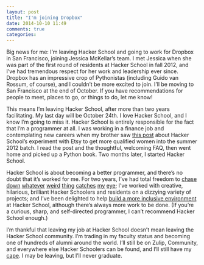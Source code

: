 ```yaml
---
layout: post
title: "I'm joining Dropbox"
date: 2014-10-10 11:49
comments: true
categories:
---
```


Big news for me: I’m leaving Hacker School and going to work for Dropbox in San Francisco, joining Jessica McKellar’s team.  I met Jessica when she was part of the first round of residents at Hacker School in fall 2012, and I’ve had tremendous respect for her work and leadership ever since.  Dropbox has an impressive crop of Pythonistas (including Guido van Rossum, of course), and I couldn’t be more excited to join.  I’ll be moving to San Francisco at the end of October.  If you have recommendations for people to meet, places to go, or things to do, let me know!

This means I’m leaving Hacker School, after more than two years facilitating. My last day will be October 24th. I love Hacker School, and I know I’m going to miss it. Hacker School is entirely responsible for the fact that I’m a programmer at all.  I was working in a finance job and contemplating new careers when my brother saw [this post](https://www.hackerschool.com/blog/1-summer-2012-applications-open) about Hacker School’s experiment with Etsy to get more qualified women into the summer 2012 batch.  I read the post and the thoughtful, welcoming FAQ, then went home and picked up a Python book.  Two months later, I started Hacker School.

Hacker School is about becoming a better programmer, and there’s no doubt that it’s worked for me.  For two years, I’ve had total freedom to [chase down](https://github.com/akaptur/byteme) [whatever](https://www.hackerschool.com/blog/14-there-is-no-magic-virtualenv-edition) [weird](http://akaptur.github.io/blog/2013/10/29/a-python-puzzle/) [thing](http://akaptur.github.io/blog/2013/07/02/more-side-effecting/) [catches](https://www.youtube.com/watch?v=4s9MkZATWY4) [my](https://gist.github.com/akaptur/4348873) [eye](http://akaptur.github.io/blog/2014/06/11/of-syntax-warnings-and-symbol-tables/); I’ve worked with creative, hilarious, brilliant Hacker Schoolers and residents on a dizzying variety of projects; and I’ve been delighted to help [build a more inclusive environment](https://www.hackerschool.com/blog/38-subtle-isms-at-hacker-school) at Hacker School, although there’s always more work to be done. (If you’re a curious, sharp, and self-directed programmer, I can’t recommend Hacker School enough.)

I’m thankful that leaving my job at Hacker School doesn’t mean leaving the Hacker School community.  I’m trading in my faculty status and becoming one of hundreds of alumni around the world. I’ll still be on Zulip, Community, and everywhere else Hacker Schoolers can be found, and I’ll still have my [cape](https://twitter.com/khaullen/status/331201457359560704). I may be leaving, but I’ll never graduate.




